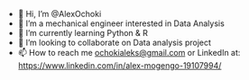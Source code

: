 - 👋 Hi, I’m @AlexOchoki
- 👀 I’m a mechanical engineer interested in Data Analysis
- 🌱 I’m currently learning Python & R
- 💞️ I’m looking to collaborate on Data analysis project
- 📫 How to reach me ochokialeks@gmail.com or LinkedIn at: https://www.linkedin.com/in/alex-mogengo-19107994/

<!---
AlexOchoki/AlexOchoki is a ✨ special ✨ repository because its `README.md` (this file) appears on your GitHub profile.
You can click the Preview link to take a look at your changes.
--->
